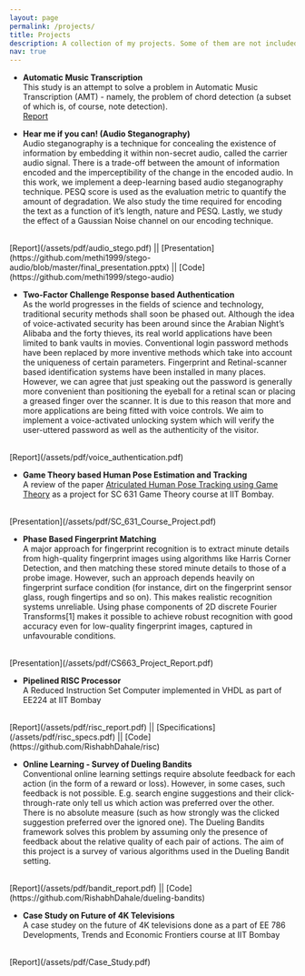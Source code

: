 ```yaml
---
layout: page
permalink: /projects/
title: Projects
description: A collection of my projects. Some of them are not included now as I need to take permissions from my guide before making them public.
nav: true
---
```


* <strong>Automatic Music Transcription</strong> <br> This study is an attempt to solve a problem in Automatic Music Transcription (AMT) - namely,
the problem of chord detection (a subset of which is, of course, note detection). <br>
[Report](/assets/pdf/AMT_Manual.pdf)

* <strong>Hear me if you can! (Audio Steganography)</strong><br>
Audio steganography is a technique for concealing the existence of information by embedding it within non-secret audio, called the carrier audio signal. There is a trade-off between the amount of information encoded and the imperceptibility of the change in the encoded audio. In this work, we implement a deep-learning based audio steganography technique. PESQ score is used as the evaluation metric to quantify the amount of degradation. We also study the time required for encoding the text as a function of it’s length, nature and PESQ. Lastly, we study the effect of a Gaussian Noise channel on our encoding technique.
<br>
[Report](/assets/pdf/audio_stego.pdf) ||  [Presentation](https://github.com/methi1999/stego-audio/blob/master/final_presentation.pptx) || [Code](https://github.com/methi1999/stego-audio)

* <strong>Two-Factor Challenge Response based Authentication</strong><br>
As the world progresses in the fields of science and technology, traditional security methods shall soon be phased out. Although the idea of voice-activated security has been around since the Arabian Night’s Alibaba and the forty thieves, its real world applications have been limited to bank vaults in movies. Conventional login password methods have been replaced by more inventive methods which take into account the uniqueness of certain parameters. Fingerprint and Retinal-scanner based identification systems have been installed in many places. However, we can agree that just speaking out the password is generally more convenient than positioning the eyeball for a retinal scan or placing a greased finger over the scanner. It is due to this reason that more and more applications are being fitted with voice controls. We aim to implement a voice-activated unlocking system which will verify the user-uttered password as well as the authenticity of the visitor.
<br>
[Report](/assets/pdf/voice_authentication.pdf)

* <strong>Game Theory based Human Pose Estimation and Tracking</strong><br>
A review of the paper [Atriculated Human Pose Tracking using Game Theory](https://ieeexplore.ieee.org/document/6738526) as a project for SC 631 Game Theory course at IIT Bombay.
<br>
[Presentation](/assets/pdf/SC_631_Course_Project.pdf)

* <strong>Phase Based Fingerprint Matching</strong><br>
A major approach for fingerprint recognition is to extract minute details from high-quality fingerprint images using algorithms like Harris Corner Detection, and then matching these stored minute details to those of a probe image. However, such an approach depends heavily on fingerprint surface condition (for instance, dirt on the fingerprint sensor glass, rough fingertips and so on). This makes realistic recognition systems unreliable. Using phase components of 2D discrete Fourier Transforms[1] makes it possible to achieve robust recognition with good accuracy even for low-quality fingerprint images, captured in unfavourable conditions.
<br>
[Presentation](/assets/pdf/CS663_Project_Report.pdf)

* <strong>Pipelined RISC Processor</strong><br>
A Reduced Instruction Set Computer implemented in VHDL as part of EE224 at IIT Bombay
<br>
[Report](/assets/pdf/risc_report.pdf) || [Specifications](/assets/pdf/risc_specs.pdf) || [Code](https://github.com/RishabhDahale/risc)

* <strong>Online Learning - Survey of Dueling Bandits</strong><br>
Conventional online learning settings require absolute feedback for each action (in the form of a reward or loss). However, in some cases, such feedback is not possible. E.g. search engine suggestions and their click-through-rate only tell us which action was preferred over the other. There is no absolute measure (such as how strongly was the clicked suggestion preferred over the ignored one). The Dueling Bandits framework solves this problem by assuming only the presence of feedback about the relative quality of each pair of actions. The aim of this project is a survey of various algorithms used in the Dueling Bandit setting.
<br>
[Report](/assets/pdf/bandit_report.pdf) || [Code](https://github.com/RishabhDahale/dueling-bandits)

* <strong>Case Study on Future of 4K Televisions</strong><br>
A case studey on the future of 4K televisions done as a part of EE 786 Developments, Trends and Economic Frontiers course at IIT Bombay
<br>
[Report](/assets/pdf/Case_Study.pdf)


<!-- <div class="projects">
  {% if site.enable_project_categories and page.display_categories %}
    {% for category in page.display_categories %}
      <h2 class="category">{{ category }}</h2>
      {% assign categorized_projects = site.projects | where: "category", category %}
      {% assign sorted_projects = categorized_projects | sort: "importance" %}
      {% if page.horizontal %}
        <div class="container">
          <div class="row row-cols-2">
          {% for project in sorted_projects %}
            {% include projects_horizontal.html %}
          {% endfor %}
          </div>
        </div>
      {% else %}
        <div class="grid">
          {% for project in sorted_projects %}
            {% include projects.html %}
          {% endfor %}
        </div>
      {% endif %}
    {% endfor %}

  {% else %}
  {% assign sorted_projects = site.projects | sort: "importance" %}
    {% if page.horizontal %}
      <div class="container">
        <div class="row row-cols-2">
        {% for project in sorted_projects %}
          {% include projects_horizontal.html %}
        {% endfor %}
        </div>
      </div>
    {% else %}
      <div class="grid">
        {% for project in sorted_projects %}
          {% include projects.html %}
        {% endfor %}
      </div>
    {% endif %}

  {% endif %}

</div> -->

